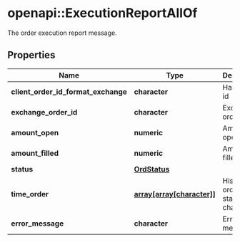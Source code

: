 # openapi::ExecutionReportAllOf

The order execution report message.
## Properties
Name | Type | Description | Notes
------------ | ------------- | ------------- | -------------
**client_order_id_format_exchange** | **character** | Hash client id | [optional] 
**exchange_order_id** | **character** | Exchange order id | [optional] 
**amount_open** | **numeric** | Amount open | [optional] 
**amount_filled** | **numeric** | Amount filled | [optional] 
**status** | [**OrdStatus**](OrdStatus.md) |  | [optional] 
**time_order** | [**array[array[character]]**](array.md) | History of order status changes | [optional] 
**error_message** | **character** | Error message | [optional] 


